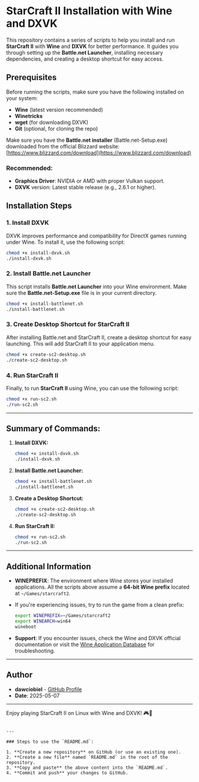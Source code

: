 # StarCraft II Installation with Wine and DXVK

This repository contains a series of scripts to help you install and run **StarCraft II** with **Wine** and **DXVK** for better performance. It guides you through setting up the **Battle.net Launcher**, installing necessary dependencies, and creating a desktop shortcut for easy access.

## Prerequisites

Before running the scripts, make sure you have the following installed on your system:

- **Wine** (latest version recommended)
- **Winetricks**
- **wget** (for downloading DXVK)
- **Git** (optional, for cloning the repo)

Make sure you have the **Battle.net installer** (Battle.net-Setup.exe) downloaded from the official Blizzard website:
[https://www.blizzard.com/download](https://www.blizzard.com/download)

### Recommended:

- **Graphics Driver**: NVIDIA or AMD with proper Vulkan support.
- **DXVK** version: Latest stable release (e.g., 2.6.1 or higher).

## Installation Steps

### 1. Install DXVK

DXVK improves performance and compatibility for DirectX games running under Wine. To install it, use the following script:

```bash
chmod +x install-dxvk.sh
./install-dxvk.sh
````

### 2. Install Battle.net Launcher

This script installs **Battle.net Launcher** into your Wine environment. Make sure the **Battle.net-Setup.exe** file is in your current directory.

```bash
chmod +x install-battlenet.sh
./install-battlenet.sh
```

### 3. Create Desktop Shortcut for StarCraft II

After installing Battle.net and StarCraft II, create a desktop shortcut for easy launching. This will add StarCraft II to your application menu.

```bash
chmod +x create-sc2-desktop.sh
./create-sc2-desktop.sh
```

### 4. Run StarCraft II

Finally, to run **StarCraft II** using Wine, you can use the following script:

```bash
chmod +x run-sc2.sh
./run-sc2.sh
```

---

## Summary of Commands:

1. **Install DXVK:**

   ```bash
   chmod +x install-dxvk.sh
   ./install-dxvk.sh
   ```

2. **Install Battle.net Launcher:**

   ```bash
   chmod +x install-battlenet.sh
   ./install-battlenet.sh
   ```

3. **Create a Desktop Shortcut:**

   ```bash
   chmod +x create-sc2-desktop.sh
   ./create-sc2-desktop.sh
   ```

4. **Run StarCraft II:**

   ```bash
   chmod +x run-sc2.sh
   ./run-sc2.sh
   ```

---

## Additional Information

* **WINEPREFIX**: The environment where Wine stores your installed applications. All the scripts above assume a **64-bit Wine prefix** located at `~/Games/starcraft2`.

* If you're experiencing issues, try to run the game from a clean prefix:

  ```bash
  export WINEPREFIX=~/Games/starcraft2
  export WINEARCH=win64
  wineboot
  ```

* **Support**: If you encounter issues, check the Wine and DXVK official documentation or visit the [Wine Application Database](https://appdb.winehq.org/) for troubleshooting.

---

## Author

* **dawciobiel** - [GitHub Profile](http://github.com/dawciobiel)
* **Date**: 2025-05-07

---

Enjoy playing StarCraft II on Linux with Wine and DXVK! 🎮🚀

```

---

### Steps to use the `README.md`:

1. **Create a new repository** on GitHub (or use an existing one).
2. **Create a new file** named `README.md` in the root of the repository.
3. **Copy and paste** the above content into the `README.md`.
4. **Commit and push** your changes to GitHub.
